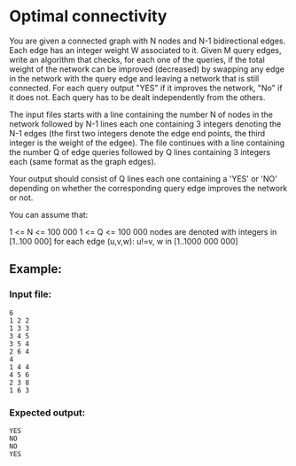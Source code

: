 # Optimal connectivity

You are given a connected graph with N nodes and N-1 bidirectional edges. Each edge has an integer weight W associated to it. 
Given M query edges, write an algorithm that checks, for each one of the queries, if the total weight of the network can be improved (decreased)
by swapping any edge in the network with the query edge and leaving a network that is still connected. For each query output "YES" if it improves
the network, "No" if it does not. Each query has to be dealt independently from the others.

The input files starts with a line containing the number N of nodes in the network followed by N-1 lines each one containing 3 integers denoting the N-1 edges 
(the first two integers denote the edge end points, the third integer is the weight of the edgee). The file continues with a line containing the number Q of 
edge queries followed by Q lines containing 3 integers each (same format as the graph edges).

Your output should consist of Q lines each one containing a 'YES' or 'NO' depending on whether the corresponding query edge improves the network or not.

You can assume that: 

1 <= N <= 100 000
1 <= Q <= 100 000
nodes are denoted with integers in [1..100 000]
for each edge (u,v,w): u!=v, w in [1..1000 000 000]

## Example:

### Input file:
```
6
1 2 2
1 3 3
3 4 5
3 5 4
2 6 4
4
1 4 4
4 5 6
2 3 8
1 6 3
```

### Expected output:

```
YES
NO
NO
YES
```